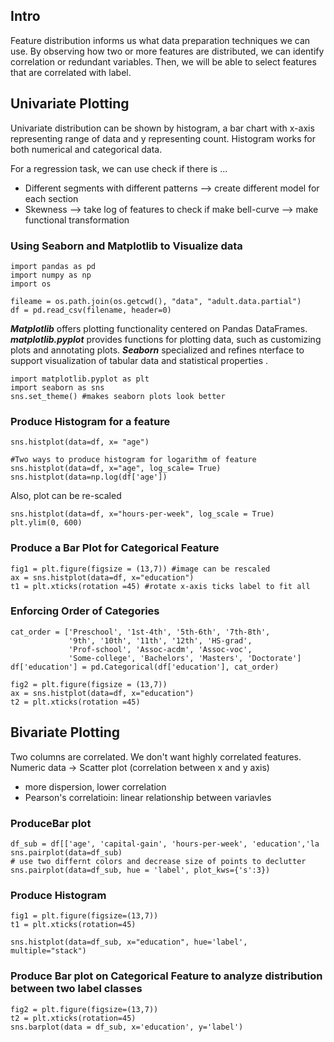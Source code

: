 ## Intro 
Feature distribution informs us what data preparation techniques we can use. 
By observing how two or more features are distributed, we can identify correlation or redundant variables.
Then, we will be able to select features that are correlated with label. 

## Univariate Plotting 
Univariate distribution can be shown by histogram, a bar chart with x-axis representing range of data and y representing count. 
Histogram works for both numerical and categorical data.

For a regression task, we can use check if there is ...
- Different segments with different patterns --> create different model for each section 
- Skewness --> take log of features to check if make bell-curve --> make functional transformation 


### Using Seaborn and Matplotlib to Visualize data 

```
import pandas as pd 
import numpy as np 
import os 

fileame = os.path.join(os.getcwd(), "data", "adult.data.partial") 
df = pd.read_csv(filename, header=0) 
```

***Matplotlib*** offers plotting functionality centered on Pandas DataFrames. 
***matplotlib.pyplot*** provides functions for plotting data, such as customizing plots and annotating plots.
***Seaborn*** specialized and refines nterface to support visualization of tabular data and statistical properties . 

```
import matplotlib.pyplot as plt 
import seaborn as sns
sns.set_theme() #makes seaborn plots look better
```

### Produce Histogram for a feature 
```
sns.histplot(data=df, x= "age") 

#Two ways to produce histogram for logarithm of feature
sns.histplot(data=df, x="age", log_scale= True)
sns.histplot(data=np.log(df['age'])
```

Also, plot can be re-scaled
```
sns.histplot(data=df, x="hours-per-week", log_scale = True)
plt.ylim(0, 600)
```

### Produce a Bar Plot for Categorical Feature
```
fig1 = plt.figure(figsize = (13,7)) #image can be rescaled
ax = sns.histplot(data=df, x="education") 
t1 = plt.xticks(rotation =45) #rotate x-axis ticks label to fit all
```

### Enforcing Order of Categories 
```
cat_order = ['Preschool', '1st-4th', '5th-6th', '7th-8th', 
             '9th', '10th', '11th', '12th', 'HS-grad', 
             'Prof-school', 'Assoc-acdm', 'Assoc-voc', 
             'Some-college', 'Bachelors', 'Masters', 'Doctorate']
df['education'] = pd.Categorical(df['education'], cat_order)

fig2 = plt.figure(figsize = (13,7))
ax = sns.histplot(data=df, x="education") 
t2 = plt.xticks(rotation =45) 
```

## Bivariate Plotting 
Two columns are correlated. We don't want highly correlated features. 
Numeric data -> Scatter plot (correlation between x and y axis) 
- more dispersion, lower correlation 
- Pearson's correlatioin: linear relationship between variavles 

### ProduceBar plot 
```
df_sub = df[['age', 'capital-gain', 'hours-per-week', 'education','la
sns.pairplot(data=df_sub)
# use two differnt colors and decrease size of points to declutter
sns.pairplot(data=df_sub, hue = 'label', plot_kws={'s':3}) 
```
### Produce Histogram 
```
fig1 = plt.figure(figsize=(13,7)) 
t1 = plt.xticks(rotation=45)

sns.histplot(data=df_sub, x="education", hue='label',  multiple="stack")
```
### Produce Bar plot on Categorical Feature to analyze distribution between two label classes
```
fig2 = plt.figure(figsize=(13,7)) 
t2 = plt.xticks(rotation=45)
sns.barplot(data = df_sub, x='education', y='label')
```
